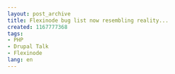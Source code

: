 ```yaml
---
layout: post_archive
title: Flexinode bug list now resembling reality...
created: 1167777368
tags:
- PHP
- Drupal Talk
- Flexinode
lang: en
---
```


